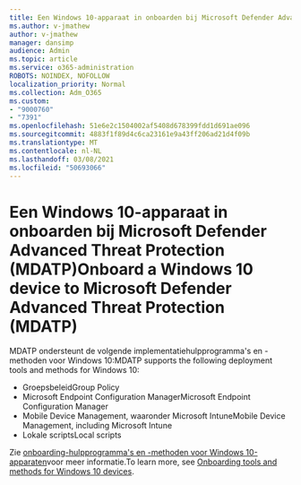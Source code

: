 ```yaml
---
title: Een Windows 10-apparaat in onboarden bij Microsoft Defender Advanced Threat Protection (MDATP)
ms.author: v-jmathew
author: v-jmathew
manager: dansimp
audience: Admin
ms.topic: article
ms.service: o365-administration
ROBOTS: NOINDEX, NOFOLLOW
localization_priority: Normal
ms.collection: Adm_O365
ms.custom:
- "9000760"
- "7391"
ms.openlocfilehash: 51e6e2c1504002af5408d678399fdd1d691ae096
ms.sourcegitcommit: 4883f1f89d4c6ca23161e9a43ff206ad21d4f09b
ms.translationtype: MT
ms.contentlocale: nl-NL
ms.lasthandoff: 03/08/2021
ms.locfileid: "50693066"
---
```

# <a name="onboard-a-windows-10-device-to-microsoft-defender-advanced-threat-protection-mdatp"></a><span data-ttu-id="071cc-102">Een Windows 10-apparaat in onboarden bij Microsoft Defender Advanced Threat Protection (MDATP)</span><span class="sxs-lookup"><span data-stu-id="071cc-102">Onboard a Windows 10 device to Microsoft Defender Advanced Threat Protection (MDATP)</span></span>

<span data-ttu-id="071cc-103">MDATP ondersteunt de volgende implementatiehulpprogramma's en -methoden voor Windows 10:</span><span class="sxs-lookup"><span data-stu-id="071cc-103">MDATP supports the following deployment tools and methods for Windows 10:</span></span>

- <span data-ttu-id="071cc-104">Groepsbeleid</span><span class="sxs-lookup"><span data-stu-id="071cc-104">Group Policy</span></span>
- <span data-ttu-id="071cc-105">Microsoft Endpoint Configuration Manager</span><span class="sxs-lookup"><span data-stu-id="071cc-105">Microsoft Endpoint Configuration Manager</span></span>
- <span data-ttu-id="071cc-106">Mobile Device Management, waaronder Microsoft Intune</span><span class="sxs-lookup"><span data-stu-id="071cc-106">Mobile Device Management, including Microsoft Intune</span></span>
- <span data-ttu-id="071cc-107">Lokale scripts</span><span class="sxs-lookup"><span data-stu-id="071cc-107">Local scripts</span></span>

<span data-ttu-id="071cc-108">Zie [onboarding-hulpprogramma's en -methoden voor Windows 10-apparaten](https://go.microsoft.com/fwlink/?linkid=2143460)voor meer informatie.</span><span class="sxs-lookup"><span data-stu-id="071cc-108">To learn more, see [Onboarding tools and methods for Windows 10 devices](https://go.microsoft.com/fwlink/?linkid=2143460).</span></span>
